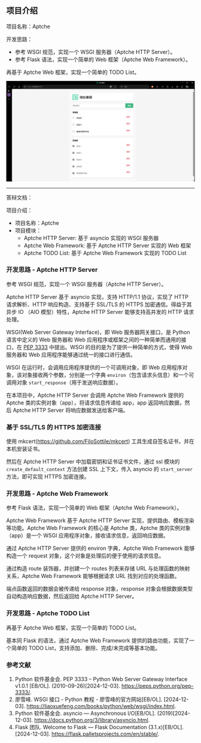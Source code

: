 ## 项目介绍

项目名称：Aptche

开发思路：

- 参考 WSGI 规范，实现一个 WSGI 服务器（Aptche HTTP Server）。
- 参考 Flask 语法，实现一个简单的 Web 框架（Aptche Web Framework）。

再基于 Aptche Web 框架，实现一个简单的 TODO List。

![demo.png](imgs/demo.png)

---

答辩文档：

项目介绍：

- 项目名称：Aptche
- 项目模块：
  - Aptche HTTP Server: 基于 asyncio 实现的 WSGI 服务器
  - Aptche Web Framework: 基于 Aptche HTTP Server 实现的 Web 框架
  - Aptche TODO List: 基于 Aptche Web Framework 实现的 TODO List

### 开发思路 - Aptche HTTP Server

参考 WSGI 规范，实现一个 WSGI 服务器（Aptche HTTP Server）。

Aptche HTTP Server 基于 asyncio 实现，支持 HTTP/1.1 协议，实现了 HTTP 请求解析、HTTP 响应构造、支持基于 SSL/TLS 的 HTTPS 加密通信。得益于其异步 IO （AIO 模型）特性，Aptche HTTP Server 能够支持高并发的 HTTP 请求处理。

WSGI(Web Server Gateway Interface)，即 Web 服务器网关接口，是 Python 语言中定义的 Web 服务器和 Web 应用程序或框架之间的一种简单而通用的接口，在 [PEP 3333](https://www.python.org/dev/peps/pep-3333/) 中提出。WSGI 的目的是为了提供一种简单的方式，使得 Web 服务器和 Web 应用程序能够通过统一的接口进行通信。

WSGI 在运行时，会调用应用程序提供的一个可调用对象，即 Web 应用程序对象，该对象接收两个参数，分别是一个字典 `environ`（包含请求头信息）和一个可调用对象 `start_response`（用于发送响应数据）。

在本项目中，Aptche HTTP Server 会调用 Aptche Web Framework 提供的 Aptche 类的实例对象（app），将请求信息传递给 app，app 返回响应数据，然后 Aptche HTTP Server 将响应数据发送给客户端。

### 基于 SSL/TLS 的 HTTPS 加密连接

使用 mkcert(https://github.com/FiloSottile/mkcert) 工具生成自签名证书，并在本机安装证书。

然后在 Aptche HTTP Server 中加载密钥和证书证书文件，通过 ssl 模块的 `create_default_context` 方法创建 SSL 上下文，传入 asyncio 的 `start_server` 方法，即可实现 HTTPS 加密连接。

### 开发思路 - Aptche Web Framework

参考 Flask 语法，实现一个简单的 Web 框架（Aptche Web Framework）。

Aptche Web Framework 基于 Aptche HTTP Server 实现，提供路由、模板渲染等功能。Aptche Web Framework 的核心是 Aptche 类，Aptche 类的实例对象（app）是一个 WSGI 应用程序对象，接收请求信息，返回响应数据。

通过 Aptche HTTP Server 提供的 environ 字典，Aptche Web Framework 能够构造一个 request 对象，这个对象是处理后的便于使用的请求信息。

通过构造 route 装饰器，并创建一个 routes 列表来存储 URL 与处理函数的映射关系，Aptche Web Framework 能够根据请求 URL 找到对应的处理函数。

端点函数返回的数据会被传递给 response 对象，response 对象会根据数据类型自动构造响应数据，然后返回给 Aptche HTTP Server。

### 开发思路 - Aptche TODO List

再基于 Aptche Web 框架，实现一个简单的 TODO List。

基本同 Flask 的语法，通过 Aptche Web Framework 提供的路由功能，实现了一个简单的 TODO List，支持添加、删除、完成/未完成等基本功能。

### 参考文献

1. Python 软件基金会. PEP 3333 – Python Web Server Gateway Interface v1.0.1 [EB/OL]. (2010-09-26)[2024-12-03]. https://peps.python.org/pep-3333/.
2. 廖雪峰. WSGI 接口 - Python 教程 - 廖雪峰的官方网站[EB/OL]. [2024-12-03]. https://liaoxuefeng.com/books/python/web/wsgi/index.html.
3. Python 软件基金会. asyncio — Asynchronous I/O[EB/OL]. (2019)[2024-12-03]. https://docs.python.org/3/library/asyncio.html.
4. Flask 团队. Welcome to Flask — Flask Documentation (3.1.x)[EB/OL]. [2024-12-03]. https://flask.palletsprojects.com/en/stable/.
